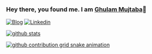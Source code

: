 ### Hey there, you found me. I am [Ghulam Mujtaba](https://www.gmujtaba.com/)👋

[![Blog](https://img.shields.io/badge/Blog-F0773A?style=flat-square&logo=firefox-browser&logoColor=white)](https://www.gmujtaba.com/)
[![Linkedin](https://img.shields.io/badge/-LinkedIn-1568BF?style=flat-square&logo=Linkedin&logoColor=white)](https://www.linkedin.com/in/iamgmujtaba/)

[![github stats](https://github-readme-stats.vercel.app/api?username=iamgmujtaba&show_icons=true&hide_title=true&hide_border=true&theme=onedark)](https://www.gmujtaba.com/)


[![github contribution grid snake animation](https://cdn.jsdelivr.net/gh/iamgmujtaba/iamgmujtaba@output/github-contribution-grid-snake.svg)](https://github.com/iamgmujtaba)
